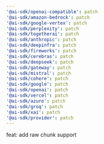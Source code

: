```yaml
---
'@ai-sdk/openai-compatible': patch
'@ai-sdk/amazon-bedrock': patch
'@ai-sdk/google-vertex': patch
'@ai-sdk/perplexity': patch
'@ai-sdk/togetherai': patch
'@ai-sdk/anthropic': patch
'@ai-sdk/deepinfra': patch
'@ai-sdk/fireworks': patch
'@ai-sdk/cerebras': patch
'@ai-sdk/deepseek': patch
'@ai-sdk/gateway': patch
'@ai-sdk/mistral': patch
'@ai-sdk/cohere': patch
'@ai-sdk/google': patch
'@ai-sdk/openai': patch
'@ai-sdk/vercel': patch
'@ai-sdk/azure': patch
'@ai-sdk/groq': patch
'@ai-sdk/xai': patch
'@ai-sdk/provider': patch
---
```


feat: add raw chunk support
